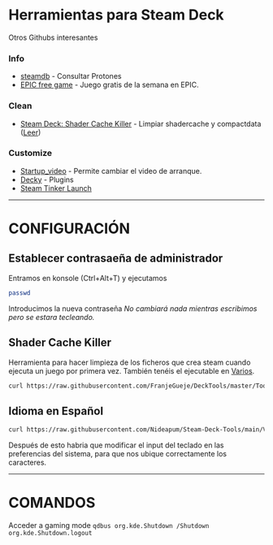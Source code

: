 # Herramientas para Steam Deck
Otros Githubs interesantes

### Info
- [steamdb](https://steamdb.info) - Consultar Protones
- [EPIC free game](https://rsshub.app/epicgames/freegames/es) - Juego gratis de la semana en EPIC.

### Clean
- [Steam Deck: Shader Cache Killer](https://github.com/scawp/Steam-Deck.Shader-Cache-Killer) - Limpiar shadercache y compactdata ([Leer](https://github.com/Nideapum/Steam-Deck-Tools/blob/main/readme.md#shader-cache-killer-cleanner))

### Customize
- [Startup_video](https://github.com/Nideapum/Steam-Deck-Tools/tree/main/Startup_video) - Permite cambiar el video de arranque.
- [Decky](https://github.com/SteamDeckHomebrew/decky-loader) - Plugins
- [Steam Tinker Launch](https://github.com/sonic2kk/steamtinkerlaunch)

------
# CONFIGURACIÓN
## Establecer contrasaeña de administrador
Entramos en konsole (Ctrl+Alt+T) y ejecutamos
```bash
passwd
```
Introducimos la nueva contraseña
_No cambiará nada mientras escribimos pero se estara tecleando._

## Shader Cache Killer
Herramienta para hacer limpieza de los ficheros que crea steam cuando ejecuta un juego por primera vez.
También tenéis el ejecutable en [Varios]().
```bash
curl https://raw.githubusercontent.com/FranjeGueje/DeckTools/master/Tools/steamappsCleaner.sh | bash -s
```

## Idioma en Español
```bash
curl https://raw.githubusercontent.com/Nideapum/Steam-Deck-Tools/main/Varios/deck_ES.sh | bash -s
```
Después de esto habria que modificar el input del teclado en las preferencias del sistema, para que nos ubique correctamente los caracteres.


------

# COMANDOS

Acceder a gaming mode
```qdbus org.kde.Shutdown /Shutdown org.kde.Shutdown.logout```
